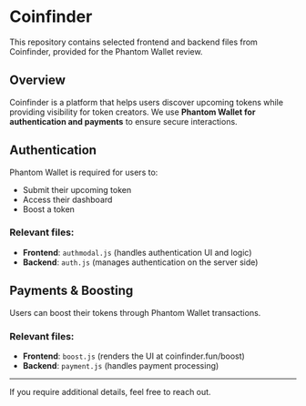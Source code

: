 # Coinfinder

This repository contains selected frontend and backend files from Coinfinder, provided for the Phantom Wallet review.

## Overview

Coinfinder is a platform that helps users discover upcoming tokens while providing visibility for token creators. We use **Phantom Wallet for authentication and payments** to ensure secure interactions.

## Authentication

Phantom Wallet is required for users to:
- Submit their upcoming token
- Access their dashboard
- Boost a token

### Relevant files:
- **Frontend**: `authmodal.js` (handles authentication UI and logic)
- **Backend**: `auth.js` (manages authentication on the server side)

## Payments & Boosting

Users can boost their tokens through Phantom Wallet transactions.

### Relevant files:
- **Frontend**: `boost.js` (renders the UI at coinfinder.fun/boost)
- **Backend**: `payment.js` (handles payment processing)

---

If you require additional details, feel free to reach out.
